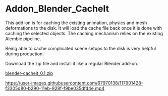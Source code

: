 # Addon_Blender_CacheIt

This add-on is for caching the existing animation, physics and mesh deformations to the disk. It will load the cache file back once it is done with caching the selected objects. The caching mechanism relies on the existing Alembic pipeline.


Being able to cache complicated scene setups to the disk is very helpful during production. 


Download the zip file and install it like a regular Blender add-on.

[blender-cacheit_0.1.zip](https://github.com/kursad-k/blender-cacheit/files/6462723/blender-cacheit_0.1.zip)





https://user-images.githubusercontent.com/67970138/117901428-f3305d80-b290-11eb-928f-f9be035dfd4e.mp4

